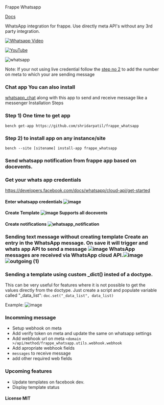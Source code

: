 Frappe Whatsapp

[Docs](https://shridarpatil.github.io/frappe_whatsapp/)

WhatsApp integration for frappe. Use directly meta API's without any 3rd party integration.

[![Whatsapp Video](https://img.youtube.com/vi/nq5Kcc5e1oc/0.jpg)](https://www.youtube.com/watch?v=nq5Kcc5e1oc)


[![YouTube](http://i.ytimg.com/vi/TncXQ0UW5UM/hqdefault.jpg)](https://www.youtube.com/watch?v=TncXQ0UW5UM)



![whatsapp](https://user-images.githubusercontent.com/11792643/203741234-29edeb1b-e2f9-4072-98c4-d73a84b48743.gif)

Note: If your not using live credential follow the [step no 2](https://developers.facebook.com/docs/whatsapp/cloud-api/get-started) to add the number on meta to which your are sending message

### Chat app You can also install
[whatsapp\_chat](https://frappecloud.com/marketplace/apps/whatsapp_chat) along with this app to send and receive message like a messenger Installation Steps

### Step 1) One time to get app 
`bench get-app https://github.com/shridarpatil/frappe_whatsapp` 
### Step 2) to install app on any instance/site
`bench --site [sitename] install-app frappe_whatsapp` 

### Send whatsapp notification from frappe app based on docevents. 
### Get your whats app credentials 
https://developers.facebook.com/docs/whatsapp/cloud-api/get-started 
#### Enter whatsapp credentials ![image](https://user-images.githubusercontent.com/11792643/198827382-90283b36-f8ab-430e-a909-1b600d6f5da4.png) 

#### Create Template ![image](https://user-images.githubusercontent.com/11792643/198827355-ebf9c113-f39a-4d37-98f7-38f719fb2d1f.png) Supports all docevents 

#### Create notifications ![whatsapp_notification](https://user-images.githubusercontent.com/11792643/198827295-f6d756a3-6289-40b3-99ea-0394efb61041.png) 

### Sending text message without creating template Create an entry in the WhatsApp message. On save it will trigger and whats app API to send a message ![image](https://user-images.githubusercontent.com/11792643/211518862-de2d3fbc-69c8-48e1-b000-8eebf20b75ab.png) WhatsApp messages are received via WhatsApp cloud API.![image](https://user-images.githubusercontent.com/11792643/211519625-a528abe2-ba24-46a4-bcbc-170f6b4e27fb.png) ![outgoing (1)](https://user-images.githubusercontent.com/11792643/211518647-45bfaa00-b06a-49c6-a3b3-3cf801d5ec68.gif) 

### Sending a template using custom _dict() insted of a doctype.
This can be very useful for features where it is not possible to get the values directly from the doctype.
Just create a script and populate variable called "_data_list":
`doc.set("_data_list", data_list)`

Example:
![image](https://github.com/user-attachments/assets/7496b081-df2b-41dc-bdcb-ed7e5f464698)

### Incomming message 
* Setup webhook on meta 
* Add verify token on meta and update the same on whatsapp settings 
* Add webhook url on meta
`<domain >/api/method/frappe_whatsapp.utils.webhook.webhook` 
* Add apropriate webhook fields 
* `messages` to receive message 
* add other required web fields 

### Upcoming features 
* Update templates on facebook dev. 
* Display template status 
 
#### License MIT
